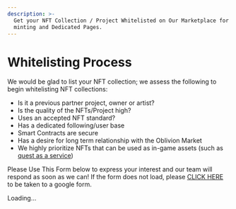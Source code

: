 ```yaml
---
description: >-
  Get your NFT Collection / Project Whitelisted on Our Marketplace for FREE
  minting and Dedicated Pages.
---
```


# Whitelisting Process

We would be glad to list your NFT collection; we assess the following to begin whitelisting NFT collections:&#x20;

* Is it a previous partner project, owner or artist?&#x20;
* Is the quality of the NFTs/Project high?&#x20;
* Uses an accepted NFT standard?
* Has a dedicated following/user base
* Smart Contracts are secure
* Has a desire for long term relationship with the Oblivion Market
* We highly prioritize NFTs that can be used as in-game assets (such as [quest as a service](../../../nft-+-gamefi-services/quest-as-a-service-qaas.md))

Please Use This Form below to express your interest and our team will respond as soon as we can! If the form does not load, please [CLICK HERE](https://docs.google.com/forms/d/e/1FAIpQLSdkKJRBugKWdVOryendbJVfLoNX7VB8UKNjH0g6xavDafUKRA/viewform?usp=sf\_link) to be taken to a google form.&#x20;



Loading…
